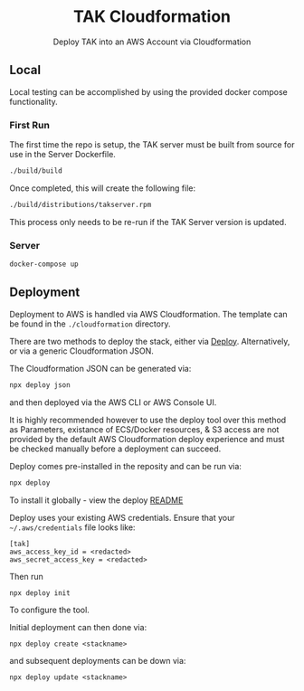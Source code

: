 <h1 align=center>TAK Cloudformation</h1>

<p align=center>Deploy TAK into an AWS Account via Cloudformation</p>

## Local

Local testing can be accomplished by using the provided docker compose functionality.

### First Run

The first time the repo is setup, the TAK server must be built from source for use in the Server Dockerfile.

```sh
./build/build
```

Once completed, this will create the following file:

```sh
./build/distributions/takserver.rpm
```

This process only needs to be re-run if the TAK Server version is updated.

### Server

```sh
docker-compose up
```

## Deployment

Deployment to AWS is handled via AWS Cloudformation. The template can be found in the `./cloudformation`
directory.

There are two methods to deploy the stack, either via [Deploy](https://github.com/openaddresses/deploy). Alternatively,
or via a generic Cloudformation JSON.

The Cloudformation JSON can be generated via:

```sh
npx deploy json
```
and then deployed via the AWS CLI or AWS Console UI.

It is highly recommended however to use the deploy tool over this method as Parameters, existance of
ECS/Docker resources, & S3 access are not provided by the default AWS Cloudformation deploy experience
and must be checked manually before a deployment can succeed.

Deploy comes pre-installed in the reposity and can be run via:
```sh
npx deploy
```

To install it globally - view the deploy [README](https://github.com/openaddresses/deploy)

Deploy uses your existing AWS credentials. Ensure that your `~/.aws/credentials`
file looks like:
```
[tak]
aws_access_key_id = <redacted>
aws_secret_access_key = <redacted>
```

Then run

```sh
npx deploy init
```

To configure the tool.

Initial deployment can then done via:

```
npx deploy create <stackname>
```

and subsequent deployments can be down via:

```
npx deploy update <stackname>
```

